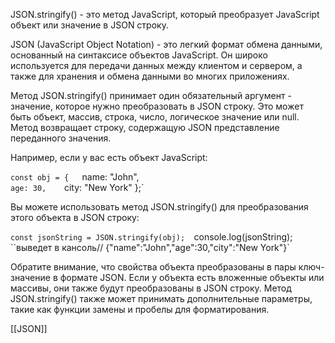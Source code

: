 JSON.stringify() - это метод JavaScript, который преобразует JavaScript объект или значение в JSON строку.

JSON (JavaScript Object Notation) - это легкий формат обмена данными, основанный на синтаксисе объектов JavaScript. Он широко используется для передачи данных между клиентом и сервером, а также для хранения и обмена данными во многих приложениях.

Метод JSON.stringify() принимает один обязательный аргумент - значение, которое нужно преобразовать в JSON строку. Это может быть объект, массив, строка, число, логическое значение или null. Метод возвращает строку, содержащую JSON представление переданного значения.

Например, если у вас есть объект JavaScript:

`const obj = {  
`name: "John",  
`age: 30,   
`city: "New York" };`

Вы можете использовать метод JSON.stringify() для преобразования этого объекта в JSON строку:

`const jsonString = JSON.stringify(obj); 
`console.log(jsonString); 
``выведет в кансоль// {"name":"John","age":30,"city":"New York"}`

Обратите внимание, что свойства объекта преобразованы в пары ключ-значение в формате JSON. Если у объекта есть вложенные объекты или массивы, они также будут преобразованы в JSON строку. Метод JSON.stringify() также может принимать дополнительные параметры, такие как функции замены и пробелы для форматирования.

[[JSON]]